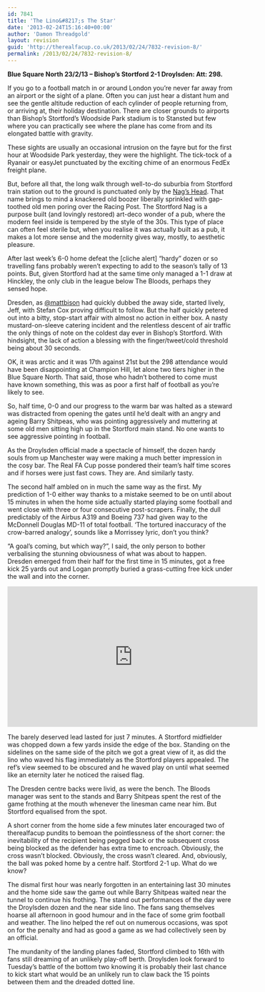 ```yaml
---
id: 7841
title: 'The Lino&#8217;s The Star'
date: '2013-02-24T15:16:40+00:00'
author: 'Damon Threadgold'
layout: revision
guid: 'http://therealfacup.co.uk/2013/02/24/7832-revision-8/'
permalink: /2013/02/24/7832-revision-8/
---
```


**Blue Square North 23/2/13 – Bishop’s Stortford 2-1 Droylsden: Att: 298.**

If you go to a football match in or around London you’re never far away from an airport or the sight of a plane. Often you can just hear a distant hum and see the gentle altitude reduction of each cylinder of people returning from, or arriving at, their holiday destination. There are closer grounds to airports than Bishop’s Stortford’s Woodside Park stadium is to Stansted but few where you can practically see where the plane has come from and its elongated battle with gravity.

These sights are usually an occasional intrusion on the fayre but for the first hour at Woodside Park yesterday, they were the highlight. The tick-tock of a Ryanair or easyJet punctuated by the exciting chime of an enormous FedEx freight plane.

But, before all that, the long walk through well-to-do suburbia from Stortford train station out to the ground is punctuated only by the [Nag’s Head](http://www.stortfordhistory.co.uk/guide10/brooke_gardens.html). That name brings to mind a knackered old boozer liberally sprinkled with gap-toothed old men poring over the Racing Post. The Stortford Nag is a purpose built (and lovingly restored) art-deco wonder of a pub, where the modern feel inside is tempered by the style of the 30s. This type of place can often feel sterile but, when you realise it was actually built as a pub, it makes a lot more sense and the modernity gives way, mostly, to aesthetic pleasure.

After last week’s 6-0 home defeat the \[cliche alert\] “hardy” dozen or so travelling fans probably weren’t expecting to add to the season’s tally of 13 points. But, given Stortford had at the same time only managed a 1-1 draw at Hinckley, the only club in the league below The Bloods, perhaps they sensed hope.

Dresden, as [@mattbison](https://twitter.com/mattbison) had quickly dubbed the away side, started lively, Jeff, with Stefan Cox proving difficult to follow. But the half quickly petered out into a bitty, stop-start affair with almost no action in either box. A nasty mustard-on-sleeve catering incident and the relentless descent of air traffic the only things of note on the coldest day ever in Bishop’s Stortford. With hindsight, the lack of action a blessing with the finger/tweet/cold threshold being about 30 seconds.

OK, it was arctic and it was 17th against 21st but the 298 attendance would have been disappointing at Champion Hill, let alone two tiers higher in the Blue Square North. That said, those who hadn’t bothered to come must have known something, this was as poor a first half of football as you’re likely to see.

So, half time, 0-0 and our progress to the warm bar was halted as a steward was distracted from opening the gates until he’d dealt with an angry and ageing Barry Shitpeas, who was pointing aggressively and muttering at some old men sitting high up in the Stortford main stand. No one wants to see aggressive pointing in football.

As the Droylsden official made a spectacle of himself, the dozen hardy souls from up Manchester way were making a much better impression in the cosy bar. The Real FA Cup posse pondered their team’s half time scores and if horses were just fast cows. They are. And similarly tasty.

The second half ambled on in much the same way as the first. My prediction of 1-0 either way thanks to a mistake seemed to be on until about 15 minutes in when the home side actually started playing some football and went close with three or four consecutive post-scrapers. Finally, the dull predictably of the Airbus A319 and Boeing 737 had given way to the McDonnell Douglas MD-11 of total football. ‘The tortured inaccuracy of the crow-barred analogy’, sounds like a Morrissey lyric, don’t you think?

“A goal’s coming, but which way?”, I said, the only person to bother verbalising the stunning obviousness of what was about to happen. Dresden emerged from their half for the first time in 15 minutes, got a free kick 25 yards out and Logan promptly buried a grass-cutting free kick under the wall and into the corner.

<iframe allowfullscreen="" frameborder="0" height="315" src="http://www.youtube.com/embed/QEZy7f9ebyk" width="560"></iframe>

The barely deserved lead lasted for just 7 minutes. A Stortford midfielder was chopped down a few yards inside the edge of the box. Standing on the sidelines on the same side of the pitch we got a great view of it, as did the lino who waved his flag immediately as the Stortford players appealed. The ref’s view seemed to be obscured and he waved play on until what seemed like an eternity later he noticed the raised flag.

The Dresden centre backs were livid, as were the bench. The Bloods manager was sent to the stands and Barry Shitpeas spent the rest of the game frothing at the mouth whenever the linesman came near him. But Stortford equalised from the spot.

A short corner from the home side a few minutes later encouraged two of therealfacup pundits to bemoan the pointlessness of the short corner: the inevitability of the recipient being pegged back or the subsequent cross being blocked as the defender has extra time to encroach. Obviously, the cross wasn’t blocked. Obviously, the cross wasn’t cleared. And, obviously, the ball was poked home by a centre half. Stortford 2-1 up. What do we know?

The dismal first hour was nearly forgotten in an entertaining last 30 minutes and the home side saw the game out while Barry Shitpeas waited near the tunnel to continue his frothing. The stand out performances of the day were the Droylsden dozen and the near side lino. The fans sang themselves hoarse all afternoon in good humour and in the face of some grim football and weather. The lino helped the ref out on numerous occasions, was spot on for the penalty and had as good a game as we had collectively seen by an official.

The mundanity of the landing planes faded, Stortford climbed to 16th with fans still dreaming of an unlikely play-off berth. Droylsden look forward to Tuesday’s battle of the bottom two knowing it is probably their last chance to kick start what would be an unlikely run to claw back the 15 points between them and the dreaded dotted line.